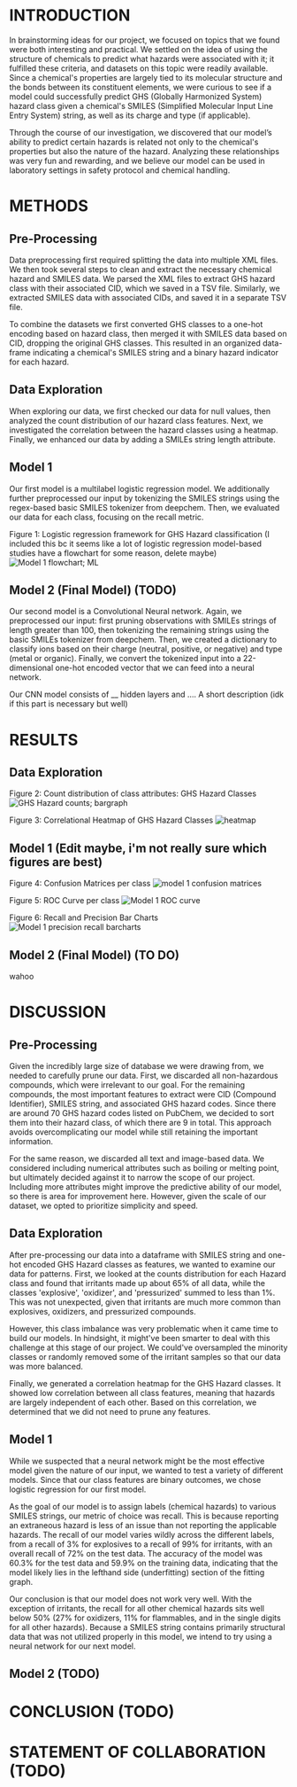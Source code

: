 # INTRODUCTION
In brainstorming ideas for our project, we focused on topics that we found were both interesting and practical. We settled on the idea of using the structure of chemicals to predict what hazards were associated with it; it fulfilled these criteria, and datasets on this topic were readily available. Since a chemical's properties are largely tied to its molecular structure and the bonds between its constituent elements, we were curious to see if a model could successfully predict GHS (Globally Harmonized System) hazard class given a chemical's SMILES (Simplified Molecular Input Line Entry System) string, as well as its charge and type (if applicable). 

Through the course of our investigation, we discovered that our model’s ability to predict certain hazards is related not only to the chemical's properties but also the nature of the hazard. Analyzing these relationships was very fun and rewarding, and we believe our model can be used in laboratory settings in safety protocol and chemical handling.

# METHODS
## Pre-Processing
Data preprocessing first required splitting the data into multiple XML files. We then took several steps to clean and extract the necessary chemical hazard and SMILES data. We parsed the XML files to extract GHS hazard class with their associated CID, which we saved in a TSV file. Similarly, we extracted SMILES data with associated CIDs, and saved it in a separate TSV file. 

To combine the datasets we first converted GHS classes to a one-hot encoding based on hazard class, then merged it with SMILES data based on CID, dropping the original GHS classes. This resulted in an organized data-frame indicating a chemical's SMILES string and a binary hazard indicator for each hazard.

## Data Exploration
When exploring our data, we first checked our data for null values, then analyzed the count distribution of our hazard class features. Next, we investigated the correlation between the hazard classes using a heatmap. Finally, we enhanced our data by adding a SMILEs string length attribute. 

## Model 1
Our first model is a multilabel logistic regression model. We additionally further preprocessed our input by tokenizing the SMILES strings using the regex-based basic SMILES tokenizer from deepchem. Then, we evaluated our data for each class, focusing on the recall metric. 

Figure 1: Logistic regression framework for GHS Hazard classification (I included this bc it seems like a lot of logistic regression model-based studies have a flowchart for some reason, delete maybe)
![Model 1 flowchart; ML](https://github.com/user-attachments/assets/86f2ac9c-2291-45cb-959d-a58f9370b5bc)

## Model 2 (Final Model) (TODO)
Our second model is a Convolutional Neural network. Again, we preprocessed our input: first pruning observations with SMILEs strings of length greater than 100, then tokenizing the remaining strings using the basic SMILEs tokenizer from deepchem. Then, we created a dictionary to classify ions based on their charge (neutral, positive, or negative) and type (metal or organic). Finally, we convert the tokenized input into a 22-dimensional one-hot encoded vector that we can feed into a neural network. 

Our CNN model consists of __ hidden layers and …. A short description (idk if this part is necessary but well)

# RESULTS
## Data Exploration
Figure 2: Count distribution of class attributes: GHS Hazard Classes
![GHS Hazard counts; bargraph](https://github.com/user-attachments/assets/39bff22f-823f-457c-ac86-0e8cd669318e)

Figure 3: Correlational Heatmap of GHS Hazard Classes
![heatmap](https://github.com/user-attachments/assets/778b5f0f-a3f3-4516-a9db-7e19b74770b3)

## Model 1 (Edit maybe, i'm not really sure which figures are best)

Figure 4: Confusion Matrices per class
![model 1 confusion matrices](https://github.com/user-attachments/assets/95ea4d9f-c59b-42c8-9894-e9d78ea78e1a)

Figure 5: ROC Curve per class
![Model 1 ROC curve](https://github.com/user-attachments/assets/250268fc-cea8-428a-9cc3-d8eeba08ae9f)

Figure 6: Recall and Precision Bar Charts
![Model 1 precision recall barcharts](https://github.com/user-attachments/assets/a0930717-889f-45a7-ab84-2f76336e0350)

## Model 2 (Final Model) (TO DO)
wahoo

# DISCUSSION
## Pre-Processing
Given the incredibly large size of database we were drawing from, we needed to carefully prune our data. First, we discarded all non-hazardous compounds, which were irrelevant to our goal. For the remaining compounds, the most important features to extract were CID (Compound Identifier), SMILES string, and associated GHS hazard codes. Since there are around 70 GHS hazard codes listed on PubChem, we decided to sort them into their hazard class, of which there are 9 in total. This approach avoids overcomplicating our model while still retaining the important information. 

For the same reason, we discarded all text and image-based data. We considered including numerical attributes such as boiling or melting point, but ultimately decided against it to narrow the scope of our project. Including more attributes might improve the predictive ability of our model, so there is area for improvement here. However, given the scale of our dataset, we opted to prioritize simplicity and speed. 

## Data Exploration
After pre-processing our data into a dataframe with SMILES string and one-hot encoded GHS Hazard classes as features, we wanted to examine our data for patterns. First, we looked at the counts distribution for each Hazard class and found that irritants made up about 65% of all data, while the classes 'explosive', 'oxidizer', and 'pressurized' summed to less than 1%. This was not unexpected, given that irritants are much more common than explosives, oxidizers, and pressurized compounds. 

However, this class imbalance was very problematic when it came time to build our models. In hindsight, it might've been smarter to deal with this challenge at this stage of our project. We could've oversampled the minority classes or randomly removed some of the irritant samples so that our data was more balanced.

Finally, we generated a correlation heatmap for the GHS Hazard classes. It showed low correlation between all class features, meaning that hazards are largely independent of each other. Based on this correlation, we determined that we did not need to prune any features.

## Model 1
While we suspected that a neural network might be the most effective model given the nature of our input, we wanted to test a variety of different models. Since that our class features are binary outcomes, we chose logistic regression for our first model. 

As the goal of our model is to assign labels (chemical hazards) to various SMILES strings, our metric of choice was recall. This is because reporting an extraneous hazard is less of an issue than not reporting the applicable hazards. The recall of our model varies wildly across the different labels, from a recall of 3% for explosives to a recall of 99% for irritants, with an overall recall of 72% on the test data. The accuracy of the model was 60.3% for the test data and 59.9% on the training data, indicating that the model likely lies in the lefthand side (underfitting) section of the fitting graph. 

Our conclusion is that our model does not work very well. With the exception of irritants, the recall for all other chemical hazards sits well below 50% (27% for oxidizers, 11% for flammables, and in the single digits for all other hazards). Because a SMILES string contains primarily structural data that was not utilized properly in this model, we intend to try using a neural network for our next model.

## Model 2 (TODO)

# CONCLUSION (TODO)
# STATEMENT OF COLLABORATION (TODO)
